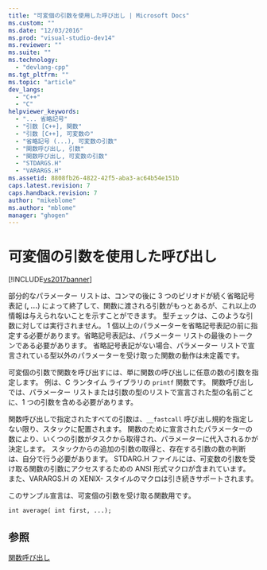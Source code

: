 ```yaml
---
title: "可変個の引数を使用した呼び出し | Microsoft Docs"
ms.custom: ""
ms.date: "12/03/2016"
ms.prod: "visual-studio-dev14"
ms.reviewer: ""
ms.suite: ""
ms.technology: 
  - "devlang-cpp"
ms.tgt_pltfrm: ""
ms.topic: "article"
dev_langs: 
  - "C++"
  - "C"
helpviewer_keywords: 
  - "... 省略記号"
  - "引数 [C++], 関数"
  - "引数 [C++], 可変数の"
  - "省略記号 (...), 可変数の引数"
  - "関数呼び出し, 引数"
  - "関数呼び出し, 可変数の引数"
  - "STDARGS.H"
  - "VARARGS.H"
ms.assetid: 8808fb26-4822-42f5-aba3-ac64b54e151b
caps.latest.revision: 7
caps.handback.revision: 7
author: "mikeblome"
ms.author: "mblome"
manager: "ghogen"
---
```

# 可変個の引数を使用した呼び出し
[!INCLUDE[vs2017banner](../assembler/inline/includes/vs2017banner.md)]

部分的なパラメーター リストは、コンマの後に 3 つのピリオドが続く省略記号表記 \(**, ...**\) によって終了して、関数に渡される引数がもっとあるが、これ以上の情報は与えられないことを示すことができます。  型チェックは、このような引数に対しては実行されません。  1 個以上のパラメーターを省略記号表記の前に指定する必要があります。省略記号表記は、パラメーター リストの最後のトークンである必要があります。  省略記号表記がない場合、パラメーター リストで宣言されている型以外のパラメーターを受け取った関数の動作は未定義です。  
  
 可変個の引数で関数を呼び出すには、単に関数の呼び出しに任意の数の引数を指定します。  例は、C ランタイム ライブラリの `printf` 関数です。  関数呼び出しでは、パラメーター リストまたは引数の型のリストで宣言された型の名前ごとに、1 つの引数を含める必要があります。  
  
 関数呼び出しで指定されたすべての引数は、`__fastcall` 呼び出し規約を指定しない限り、スタックに配置されます。  関数のために宣言されたパラメーターの数により、いくつの引数がタスクから取得され、パラメーターに代入されるかが決定します。  スタックからの追加の引数の取得と、存在する引数の数の判断は、自分で行う必要があります。  STDARG.H ファイルには、可変数の引数を受け取る関数の引数にアクセスするための ANSI 形式マクロが含まれています。  また、VARARGS.H の XENIX\- スタイルのマクロは引き続きサポートされます。  
  
 このサンプル宣言は、可変個の引数を受け取る関数用です。  
  
```  
int average( int first, ...);  
```  
  
## 参照  
 [関数呼び出し](../c-language/function-calls.md)